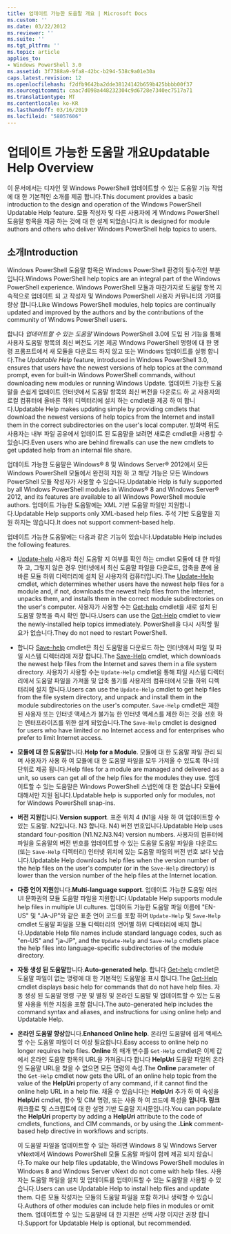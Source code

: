 ```yaml
---
title: 업데이트 가능한 도움말 개요 | Microsoft Docs
ms.custom: ''
ms.date: 03/22/2012
ms.reviewer: ''
ms.suite: ''
ms.tgt_pltfrm: ''
ms.topic: article
applies_to:
- Windows PowerShell 3.0
ms.assetid: 3f7388a9-9fa8-42bc-b294-538c9a01e30a
caps.latest.revision: 12
ms.openlocfilehash: f2dfb9642ba2dde38124142b659b425bbbb00f37
ms.sourcegitcommit: caac7d098a448232304c9d6728e7340ec7517a71
ms.translationtype: MT
ms.contentlocale: ko-KR
ms.lasthandoff: 03/16/2019
ms.locfileid: "58057606"
---
```

# <a name="updatable-help-overview"></a><span data-ttu-id="f6ace-102">업데이트 가능한 도움말 개요</span><span class="sxs-lookup"><span data-stu-id="f6ace-102">Updatable Help Overview</span></span>

<span data-ttu-id="f6ace-103">이 문서에서는 디자인 및 Windows PowerShell 업데이트할 수 있는 도움말 기능 작업에 대 한 기본적인 소개를 제공 합니다.</span><span class="sxs-lookup"><span data-stu-id="f6ace-103">This document provides a basic introduction to the design and operation of the Windows PowerShell Updatable Help feature.</span></span> <span data-ttu-id="f6ace-104">모듈 작성자 및 다른 사용자에 게 Windows PowerShell 도움말 항목을 제공 하는 것에 대 한 설계 되었습니다.</span><span class="sxs-lookup"><span data-stu-id="f6ace-104">It is designed for module authors and others who deliver Windows PowerShell help topics to users.</span></span>

## <a name="introduction"></a><span data-ttu-id="f6ace-105">소개</span><span class="sxs-lookup"><span data-stu-id="f6ace-105">Introduction</span></span>

<span data-ttu-id="f6ace-106">Windows PowerShell 도움말 항목은 Windows PowerShell 환경의 필수적인 부분입니다.</span><span class="sxs-lookup"><span data-stu-id="f6ace-106">Windows PowerShell help topics are an integral part of the Windows PowerShell experience.</span></span> <span data-ttu-id="f6ace-107">Windows PowerShell 모듈과 마찬가지로 도움말 항목 지속적으로 업데이트 되 고 작성자 및 Windows PowerShell 사용자 커뮤니티의 기여를 향상 합니다.</span><span class="sxs-lookup"><span data-stu-id="f6ace-107">Like Windows PowerShell modules, help topics are continually updated and improved by the authors and by the contributions of the community of Windows PowerShell users.</span></span>

<span data-ttu-id="f6ace-108">합니다 *업데이트할 수 있는 도움말* Windows PowerShell 3.0에 도입 된 기능을 통해 사용자 도움말 항목의 최신 버전도 기본 제공 Windows PowerShell 명령에 대 한 명령 프롬프트에서 새 모듈을 다운로드 하지 않고 또는 Windows 업데이트를 실행 합니다.</span><span class="sxs-lookup"><span data-stu-id="f6ace-108">The *Updatable Help* feature, introduced in Windows PowerShell 3.0, ensures that users have the newest versions of help topics at the command prompt, even for built-in Windows PowerShell commands, without downloading new modules or running Windows Update.</span></span> <span data-ttu-id="f6ace-109">업데이트 가능한 도움말을 손쉽게 업데이트 인터넷에서 도움말 항목의 최신 버전을 다운로드 하 고 사용자의 로컬 컴퓨터에 올바른 하위 디렉터리에 설치 하는 cmdlet을 제공 하 여 합니다.</span><span class="sxs-lookup"><span data-stu-id="f6ace-109">Updatable Help makes updating simple by providing cmdlets that download the newest versions of help topics from the Internet and install them in the correct subdirectories on the user's local computer.</span></span> <span data-ttu-id="f6ace-110">방화벽 뒤도 사용자는 내부 파일 공유에서 업데이트 된 도움말을 보려면 새로운 cmdlet을 사용할 수 있습니다.</span><span class="sxs-lookup"><span data-stu-id="f6ace-110">Even users who are behind firewalls can use the new cmdlets to get updated help from an internal file share.</span></span>

<span data-ttu-id="f6ace-111">업데이트 가능한 도움말은 Windows® 8 및 Windows Server® 2012에서 모든 Windows PowerShell 모듈에서 완전히 지원 하 고 해당 기능은 모든 Windows PowerShell 모듈 작성자가 사용할 수 있습니다.</span><span class="sxs-lookup"><span data-stu-id="f6ace-111">Updatable Help is fully supported by all Windows PowerShell modules in Windows® 8 and Windows Server® 2012, and its features are available to all Windows PowerShell module authors.</span></span> <span data-ttu-id="f6ace-112">업데이트 가능한 도움말에는 XML 기반 도움말 파일만 지원합니다.</span><span class="sxs-lookup"><span data-stu-id="f6ace-112">Updatable Help supports only XML-based help files.</span></span> <span data-ttu-id="f6ace-113">주석 기반 도움말을 지원 하지는 않습니다.</span><span class="sxs-lookup"><span data-stu-id="f6ace-113">It does not support comment-based help.</span></span>

<span data-ttu-id="f6ace-114">업데이트 가능한 도움말에는 다음과 같은 기능이 있습니다.</span><span class="sxs-lookup"><span data-stu-id="f6ace-114">Updatable Help includes the following features.</span></span>

- <span data-ttu-id="f6ace-115">[Update-help](/powershell/module/Microsoft.PowerShell.Core/Update-Help) 사용자 최신 도움말 지 여부를 확인 하는 cmdlet 모듈에 대 한 파일 하 고, 그렇지 않은 경우 인터넷에서 최신 도움말 파일을 다운로드, 압축을 푼에 올바른 모듈 하위 디렉터리에 설치 된 사용자의 컴퓨터입니다.</span><span class="sxs-lookup"><span data-stu-id="f6ace-115">The [Update-Help](/powershell/module/Microsoft.PowerShell.Core/Update-Help) cmdlet, which determines whether users have the newest help files for a module and, if not, downloads the newest help files from the Internet, unpacks them, and installs them in the correct module subdirectories on the user's computer.</span></span>
  <span data-ttu-id="f6ace-116">사용자가 사용할 수는 [Get-help](/powershell/module/Microsoft.PowerShell.Core/Get-Help) cmdlet을 새로 설치 된 도움말 항목을 즉시 확인 합니다.</span><span class="sxs-lookup"><span data-stu-id="f6ace-116">Users can use the [Get-Help](/powershell/module/Microsoft.PowerShell.Core/Get-Help) cmdlet to view the newly-installed help topics immediately.</span></span>
  <span data-ttu-id="f6ace-117">PowerShell을 다시 시작할 필요가 없습니다.</span><span class="sxs-lookup"><span data-stu-id="f6ace-117">They do not need to restart PowerShell.</span></span>

- <span data-ttu-id="f6ace-118">합니다 [Save-help](/powershell/module/Microsoft.PowerShell.Core/Save-Help) cmdlet은 최신 도움말을 다운로드 하는 인터넷에서 파일 및 파일 시스템 디렉터리에 저장 합니다.</span><span class="sxs-lookup"><span data-stu-id="f6ace-118">The [Save-Help](/powershell/module/Microsoft.PowerShell.Core/Save-Help) cmdlet, which downloads the newest help files from the Internet and saves them in a file system directory.</span></span> <span data-ttu-id="f6ace-119">사용자가 사용할 수는 `Update-Help` cmdlet을 통해 파일 시스템 디렉터리에서 도움말 파일을 가져올 및 압축 풀기를 사용자의 컴퓨터에서 모듈 하위 디렉터리에 설치 합니다.</span><span class="sxs-lookup"><span data-stu-id="f6ace-119">Users can use the `Update-Help` cmdlet to get help files from the file system directory, and unpack and install them in the module subdirectories on the user's computer.</span></span> <span data-ttu-id="f6ace-120">`Save-Help` cmdlet은 제한 된 사용자 또는 인터넷 액세스가 불가능 한 인터넷 액세스를 제한 하는 것을 선호 하는 엔터프라이즈를 위한 설계 되었습니다.</span><span class="sxs-lookup"><span data-stu-id="f6ace-120">The `Save-Help` cmdlet is designed for users who have limited or no Internet access and for enterprises who prefer to limit Internet access.</span></span>

- <span data-ttu-id="f6ace-121">**모듈에 대 한 도움말**합니다.</span><span class="sxs-lookup"><span data-stu-id="f6ace-121">**Help for a Module**.</span></span> <span data-ttu-id="f6ace-122">모듈에 대 한 도움말 파일 관리 되며 사용자가 사용 하 여 모듈에 대 한 도움말 파일을 모두 가져올 수 있도록 하나의 단위로 제공 됩니다.</span><span class="sxs-lookup"><span data-stu-id="f6ace-122">Help files for a module are managed and delivered as a unit, so users can get all of the help files for the modules they use.</span></span> <span data-ttu-id="f6ace-123">업데이트할 수 있는 도움말은 Windows PowerShell 스냅인에 대 한 없습니다 모듈에 대해서만 지원 됩니다.</span><span class="sxs-lookup"><span data-stu-id="f6ace-123">Updatable help is supported only for modules, not for Windows PowerShell snap-ins.</span></span>

- <span data-ttu-id="f6ace-124">**버전 지원**합니다.</span><span class="sxs-lookup"><span data-stu-id="f6ace-124">**Version support**.</span></span> <span data-ttu-id="f6ace-125">표준 위치 4 (N1을 사용 하 여 업데이트할 수 있는 도움말. N2입니다. N3 합니다. N4) 버전 번호입니다.</span><span class="sxs-lookup"><span data-stu-id="f6ace-125">Updatable Help uses standard four-position (N1.N2.N3.N4) version numbers.</span></span> <span data-ttu-id="f6ace-126">사용자의 컴퓨터에 파일을 도움말의 버전 번호를 업데이트할 수 있는 도움말 도움말 파일을 다운로드 (또는 `Save-Help` 디렉터리) 인터넷 위치에 있는 도움말 파일의 버전 번호 보다 낮습니다.</span><span class="sxs-lookup"><span data-stu-id="f6ace-126">Updatable Help downloads help files when the version number of the help files on the user's computer (or in the `Save-Help` directory) is lower than the version number of the  help files at the Internet location.</span></span>

- <span data-ttu-id="f6ace-127">**다중 언어 지원**합니다.</span><span class="sxs-lookup"><span data-stu-id="f6ace-127">**Multi-language support**.</span></span> <span data-ttu-id="f6ace-128">업데이트 가능한 도움말 여러 UI 문화권의 모듈 도움말 파일을 지원합니다.</span><span class="sxs-lookup"><span data-stu-id="f6ace-128">Updatable Help supports module help files in multiple UI cultures.</span></span> <span data-ttu-id="f6ace-129">업데이트 가능한 도움말 파일 이름에 "EN-US" 및 "JA-JP"와 같은 표준 언어 코드를 포함 하며 `Update-Help` 및 `Save-Help` cmdlet 도움말 파일을 모듈 디렉터리의 언어별 하위 디렉터리에 배치 합니다.</span><span class="sxs-lookup"><span data-stu-id="f6ace-129">Updatable Help file names include standard language codes, such as "en-US" and "ja-JP", and the `Update-Help` and `Save-Help` cmdlets place the help files into language-specific subdirectories of the module directory.</span></span>

- <span data-ttu-id="f6ace-130">**자동 생성 된 도움말**합니다.</span><span class="sxs-lookup"><span data-stu-id="f6ace-130">**Auto-generated help**.</span></span> <span data-ttu-id="f6ace-131">합니다 [Get-help](/powershell/module/Microsoft.PowerShell.Core/Get-Help) cmdlet은 도움말 파일이 없는 명령에 대 한 기본적인 도움말을 표시 합니다.</span><span class="sxs-lookup"><span data-stu-id="f6ace-131">The [Get-Help](/powershell/module/Microsoft.PowerShell.Core/Get-Help) cmdlet displays basic help for commands that do not have help files.</span></span> <span data-ttu-id="f6ace-132">자동 생성 된 도움말 명령 구문 및 별칭 및 온라인 도움말 및 업데이트할 수 있는 도움말 사용을 위한 지침을 포함 합니다.</span><span class="sxs-lookup"><span data-stu-id="f6ace-132">The auto-generated help includes the command syntax and aliases, and instructions for using online help and Updatable Help.</span></span>

- <span data-ttu-id="f6ace-133">**온라인 도움말 향상**합니다.</span><span class="sxs-lookup"><span data-stu-id="f6ace-133">**Enhanced Online help**.</span></span> <span data-ttu-id="f6ace-134">온라인 도움말에 쉽게 액세스할 수는 도움말 파일이 더 이상 필요합니다.</span><span class="sxs-lookup"><span data-stu-id="f6ace-134">Easy access to online help no longer requires help files.</span></span> <span data-ttu-id="f6ace-135">**Online** 의 매개 변수를 `Get-Help` cmdlet은 이제 값에서 온라인 도움말 항목의 URL을 가져옵니다 합니다 **HelpUri** 도움말 파일의 온라인 도움말 URL을 찾을 수 없으면 모든 명령의 속성.</span><span class="sxs-lookup"><span data-stu-id="f6ace-135">The **Online** parameter of the `Get-Help` cmdlet now gets the URL of an online help topic from the value of the **HelpUri** property of any command, if it cannot find the online help URL in a help file.</span></span> <span data-ttu-id="f6ace-136">채울 수 있습니다는 **HelpUri** 추가 하 여 속성을 **HelpUri** cmdlet, 함수 및 CIM 명령, 또는 사용 하 여 코드에 특성을 **입니다. 링크** 워크플로 및 스크립트에 대 한 설명 기반 도움말 지시문입니다.</span><span class="sxs-lookup"><span data-stu-id="f6ace-136">You can populate the **HelpUri** property by adding a **HelpUri** attribute to the code of cmdlets, functions, and CIM commands, or by using the **.Link** comment-based help directive in workflows and scripts.</span></span>

  <span data-ttu-id="f6ace-137">이 도움말 파일을 업데이트할 수 있는 하려면 Windows 8 및 Windows Server vNext에서 Windows PowerShell 모듈 도움말 파일이 함께 제공 되지 않습니다.</span><span class="sxs-lookup"><span data-stu-id="f6ace-137">To make our help files updatable, the Windows PowerShell modules in Windows 8 and Windows Server vNext do not come with help files.</span></span> <span data-ttu-id="f6ace-138">사용자는 도움말 파일을 설치 및 업데이트를 업데이트할 수 있는 도움말을 사용할 수 있습니다.</span><span class="sxs-lookup"><span data-stu-id="f6ace-138">Users can use Updatable Help to install help files and update them.</span></span> <span data-ttu-id="f6ace-139">다른 모듈 작성자는 모듈의 도움말 파일을 포함 하거나 생략할 수 있습니다.</span><span class="sxs-lookup"><span data-stu-id="f6ace-139">Authors of other modules can include help files in modules or omit them.</span></span> <span data-ttu-id="f6ace-140">업데이트할 수 있는 도움말에 대 한 지원은 선택 사항 이지만 권장 합니다.</span><span class="sxs-lookup"><span data-stu-id="f6ace-140">Support for Updatable Help is optional, but recommended.</span></span>
